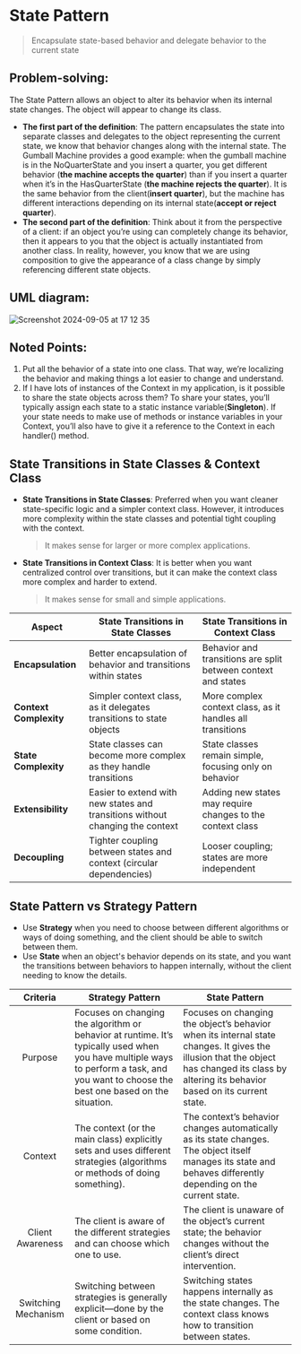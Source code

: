 # State Pattern
> Encapsulate state-based behavior and delegate behavior to the current state
## Problem-solving:
The State Pattern allows an object to alter its behavior when its internal state changes. The object will appear to change its class.

- **The first part of the definition**: The pattern encapsulates the state into separate classes and delegates to the object representing the current state, we know that behavior changes along with the internal state. The Gumball Machine provides a good example: when the gumball machine is in the NoQuarterState and you insert a quarter, you get different behavior (**the machine accepts the quarter**) than if you insert a quarter when it’s in the HasQuarterState (**the machine rejects the quarter**). It is the same behavior from the client(**insert quarter**), but the machine has different interactions depending on its internal state(**accept or reject quarter**).
- **The second part of the definition**: Think about it from the perspective of a client: if an object you’re using can completely change its behavior, then it appears to you that the object is actually instantiated from another class. In reality, however, you know that we are using composition to give the appearance of a class change by simply referencing different state objects.

## UML diagram:
![Screenshot 2024-09-05 at 17 12 35](https://github.com/user-attachments/assets/86b9585c-a950-4abf-a71b-cf9a52742308)

## Noted Points:
1. Put all the behavior of a state into one class. That way, we’re localizing the behavior and making things a lot easier to change and understand.
2. If I have lots of instances of the Context in my application, is it possible to share the state objects across them? To share your states, you’ll typically assign each state to a static instance variable(**Singleton**). If your state needs to make use of methods or instance variables in your Context, you’ll also have to give it a reference to the Context in each handler() method.

## State Transitions in State Classes & Context Class
- **State Transitions in State Classes**: Preferred when you want cleaner state-specific logic and a simpler context class. However, it introduces more complexity within the state classes and potential tight coupling with the context.
  > It makes sense for larger or more complex applications.
- **State Transitions in Context Class**: It is better when you want centralized control over transitions, but it can make the context class more complex and harder to extend.
  > It makes sense for small and simple applications.

| **Aspect** | **State Transitions in State Classes** | **State Transitions in Context Class** |
| ---| ---| ---|
| **Encapsulation**               | Better encapsulation of behavior and transitions within states | Behavior and transitions are split between context and states |
| **Context Complexity**          | Simpler context class, as it delegates transitions to state objects | More complex context class, as it handles all transitions |
| **State Complexity**            | State classes can become more complex as they handle transitions | State classes remain simple, focusing only on behavior |
| **Extensibility**               | Easier to extend with new states and transitions without changing the context | Adding new states may require changes to the context class |
| **Decoupling**                  | Tighter coupling between states and context (circular dependencies) | Looser coupling; states are more independent |

## State Pattern vs Strategy Pattern
- Use **Strategy** when you need to choose between different algorithms or ways of doing something, and the client should be able to switch between them.
- Use **State** when an object's behavior depends on its state, and you want the transitions between behaviors to happen internally, without the client needing to know the details.

| Criteria | Strategy Pattern | State Pattern |
|:---:|---|---|
| Purpose | Focuses on changing the algorithm or behavior at runtime. It’s typically used when you have multiple ways to perform a task, and you want to choose the best one based on the situation. | Focuses on changing the object’s behavior when its internal state changes. It gives the illusion that the object has changed its class by altering its behavior based on its current state. |
| Context | The context (or the main class) explicitly sets and uses different strategies (algorithms or methods of doing something). | The context’s behavior changes automatically as its state changes. The object itself manages its state and behaves differently depending on the current state. |
| Client Awareness | The client is aware of the different strategies and can choose which one to use. | The client is unaware of the object’s current state; the behavior changes without the client’s direct intervention. |
| Switching Mechanism | Switching between strategies is generally explicit—done by the client or based on some condition. | Switching states happens internally as the state changes. The context class knows how to transition between states. |


